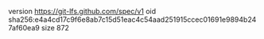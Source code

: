 version https://git-lfs.github.com/spec/v1
oid sha256:e4a4cd17c9f6e8ab7c15d51eac4c54aad251915ccec01691e9894b247af60ea9
size 872
